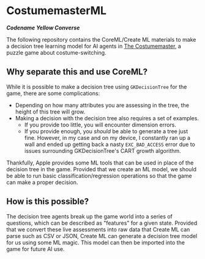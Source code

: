 # CostumemasterML
**_Codename Yellow Converse_**

The following repository contains the CoreML/Create ML materials to make a decision tree learning model for AI agents in [The Costumemaster][game], a puzzle game about costume-switching.

## Why separate this and use CoreML?

While it is possible to make a decision tree using `GKDecisionTree` for the game, there are some complications:

- Depending on how many attributes you are assessing in the tree, the height of this tree will grow.
- Making a decision with the decision tree also requires a set of examples.
  - If you provide too little, you will encounter dimension errors.
  - If you provide enough, you _should_ be able to generate a tree just fine. However, in my case and on my device, I constantly ran up a wall and ended up getting back a nasty `EXC_BAD_ACCESS` error due to issues surrounding GKDecisionTree's CART growth algorithm.

Thankfully, Apple provides some ML tools that can be used in place of the decision tree in the game. Provided that we create an ML model, we should be able to run basic classification/regression operations so that the game can make a proper decision.

## How is this possible?

The decision tree agents break up the game world into a series of questions, which can be described as "features" for a given state. Provided that we convert these live assessments into raw data that Create ML can parse such as CSV or JSON, Create ML can generate a decision tree model for us using some ML magic. This model can then be imported into the game for future AI use.

<!-- Links -->
[game]: https://costumemaster.marquiskurt.net